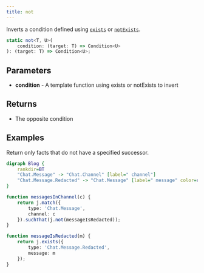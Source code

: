 ```yaml
---
title: not
---
```


Inverts a condition defined using [`exists`](../exists/) or [`notExists`](./not-exists).

```typescript
static not<T, U>(
    condition: (target: T) => Condition<U>
): (target: T) => Condition<U>;
```

## Parameters

* **condition** - A template function using exists or notExists to invert

## Returns

* The opposite condition

## Examples

Return only facts that do not have a specified successor.

```dot
digraph Blog {
    rankdir=BT
    "Chat.Message" -> "Chat.Channel" [label=" channel"]
    "Chat.Message.Redacted" -> "Chat.Message" [label=" message" color=red]
}
```

```typescript
function messagesInChannel(c) {
    return j.match({
        type: 'Chat.Message',
        channel: c
    }).suchThat(j.not(messageIsRedacted));
}

function messageIsRedacted(m) {
    return j.exists({
        type: 'Chat.Message.Redacted',
        message: m
    });
}
```